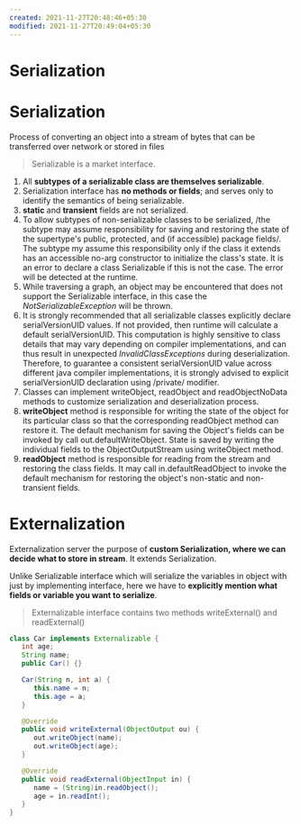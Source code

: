 ```yaml
---
created: 2021-11-27T20:48:46+05:30
modified: 2021-11-27T20:49:04+05:30
---
```


# Serialization

# Serialization
Process of converting an object into a stream of bytes that can be transferred over network or stored in files
> Serializable is a market interface.
1. All **subtypes of a serializable class are themselves serializable**.
2. Serialization interface has **no methods or fields**; and serves only to identify the semantics of being serializable.
3. **static** and **transient** fields are not serialized.
4. To allow subtypes of non-serializable classes to be serialized, /the subtype may assume responsibility for saving and restoring the state of the supertype's public, protected, and (if accessible) package fields/. The subtype my assume this responsibility only if the class it extends has an accessible no-arg constructor to initialize the class's state. It is an error to declare a class Serializable if this is not the case. The error will be detected at the runtime.
4. While traversing a graph, an object may be encountered that does not support the Serializable interface, in this case the *NotSerializableException* will be thrown.
5. It is strongly recommended that all serializable classes explicitly declare serialVersionUID values. If not provided, then runtime will calculate a default serialVersionUID. This computation is highly sensitive to class details that may vary depending on compiler implementations, and can thus result in unexpected *InvalidClassExceptions* during deserialization. Therefore, to guarantee a consistent serialVersionUID value across different java compiler implementations, it is strongly advised to explicit serialVersionUID declaration using /private/ modifier.
6. Classes can implement writeObject, readObject and readObjectNoData methods to customize serialization and deserialization process.
7. **writeObject** method is responsible for writing the state of the object for its particular class so that the corresponding readObject method can restore it. The default mechanism for saving the Object's fields can be invoked by call out.defaultWriteObject. State is saved by writing the individual fields to the ObjectOutputStream using writeObject method.
8. **readObject** method is responsible for reading from the stream and restoring the class fields. It may call in.defaultReadObject to invoke the default mechanism for restoring the object's non-static and non-transient fields.

# Externalization
Externalization server the purpose of **custom Serialization, where we can decide what to store in stream**. It extends Serialization.

Unlike Serializable interface which will serialize the variables in object with just by implementing interface, here we have to **explicitly mention what fields or variable you want to serialize**.

> Externalizable interface contains two methods writeExternal() and readExternal()

```java
class Car implements Externalizable {
   int age;
   String name;
   public Car() {}

   Car(String n, int a) {
      this.name = n;
      this.age = a;
   }

   @Override
   public void writeExternal(ObjectOutput ou) {
      out.writeObject(name);
      out.writeObject(age);
   }

   @Override
   public void readExternal(ObjectInput in) {
      name = (String)in.readObject();
      age = in.readInt();
   } 
}
```
